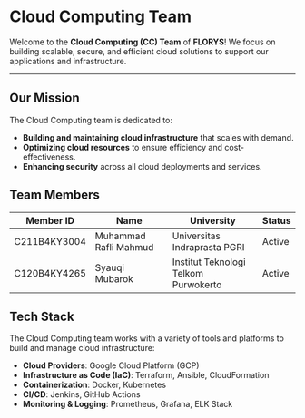# Cloud Computing Team

Welcome to the **Cloud Computing (CC) Team** of **FLORYS**! We focus on building scalable, secure, and efficient cloud solutions to support our applications and infrastructure.

---

## Our Mission

The Cloud Computing team is dedicated to:
- **Building and maintaining cloud infrastructure** that scales with demand.
- **Optimizing cloud resources** to ensure efficiency and cost-effectiveness.
- **Enhancing security** across all cloud deployments and services.

## Team Members

 Member ID    | Name                  | University                         | Status   |
--------------|-----------------------|------------------------------------|----------|
 C211B4KY3004 | Muhammad Rafli Mahmud | Universitas Indraprasta PGRI       | Active   |
 C120B4KY4265 | Syauqi Mubarok        | Institut Teknologi Telkom Purwokerto | Active |


## Tech Stack

The Cloud Computing team works with a variety of tools and platforms to build and manage cloud infrastructure:

- **Cloud Providers**: Google Cloud Platform (GCP)
- **Infrastructure as Code (IaC)**: Terraform, Ansible, CloudFormation
- **Containerization**: Docker, Kubernetes
- **CI/CD**: Jenkins, GitHub Actions
- **Monitoring & Logging**: Prometheus, Grafana, ELK Stack
